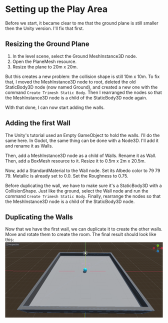 # Setting up the Play Area

Before we start, it became clear to me that the ground plane is still smaller then the Unity version. I'll fix that first.

## Resizing the Ground Plane

1. In the level scene, select the Ground MeshInstance3D node.
2. Open the PlaneMesh resource.
3. Resize the plane to 20m x 20m.

But this creates a new problem: the collision shape is still 10m x 10m. To fix that, I moved the MeshInstance3D node to root, deleted the old StaticBody3D node (now named Ground), and created a new one with the command `Create Trimesh Static Body`. Then I rearranged the nodes so that the MeshInstance3D node is a child of the StaticBody3D node again.

With that done, I can now start adding the walls.

## Adding the first Wall

The Unity's tutorial used an Empty GameObject to hold the walls. I'll do the same here. In Godot, the same thing can be done with a Node3D. I'll add it and rename it as Walls.

Then, add a MeshInstance3D node as a child of Walls. Rename it as Wall. Then, add a BoxMesh resource to it. Resize it to 0.5m x 2m x 20.5m.

Now, add a StandardMaterial to the Wall node. Set its Albedo color to 79 79 79. Metallic is already set to 0.0. Set the Roughness to 0.75.

Before duplicating the wall, we have to make sure it's a StaticBody3D with a CollisionShape. Just like the ground, select the Wall node and run the command `Create Trimesh Static Body`. Finally, rearrange the nodes so that the MeshInstance3D node is a child of the StaticBody3D node.

## Duplicating the Walls

Now that we have the first wall, we can duplicate it to create the other walls. Move and rotate them to create the room. The final result should look like this:
![The room](images/godot_room.png)